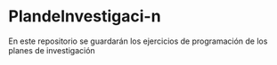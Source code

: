 # PlandeInvestigaci-n
En este repositorio se guardarán los ejercicios de programación de los planes de investigación
